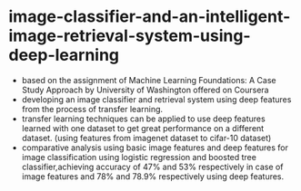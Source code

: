# image-classifier-and-an-intelligent-image-retrieval-system-using-deep-learning

+ based on the assignment of Machine Learning Foundations: A Case Study Approach by University of Washington offered on Coursera 
+ developing an image classifier and retrieval system using deep features from the process of transfer learning.
+ transfer learning techniques can be applied to use deep features learned with one dataset to get great performance on a different dataset. (using features from imagenet dataset to cifar-10 dataset)
+ comparative analysis using basic image features and deep features for image classification using logistic regression and boosted tree classifier,achieving accuracy of 47% and 53% respectively in case of image features and 78% and 78.9% respectively using deep features.

